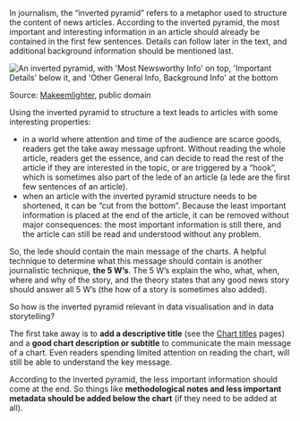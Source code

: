 In journalism, the “inverted pyramid” refers to a metaphor used to structure the content of news articles. According to the inverted pyramid, the most important and interesting information in an article should already be contained in the first few sentences. Details can follow later in the text, and additional background information should be mentioned last.

![An inverted pyramid, with 'Most Newsworthy Info' on top, 'Important Details' below it, and 'Other General Info, Background Info' at the bottom](Journalistic%20techniques%20for%20data%20storytelling%208bdd09bf88074238b1fe53b3a2116e1e/Inverted_pyramid_2.svg.png)

Source: [Makeemlighter](https://commons.wikimedia.org/wiki/File:Inverted_pyramid_2.svg), public domain

Using the inverted pyramid to structure a text leads to articles with some interesting properties:

- in a world where attention and time of the audience are scarce goods, readers get the take away message upfront. Without reading the whole article, readers get the essence, and can decide to read the rest of the article if they are interested in the topic, or are triggered by a “hook”, which is sometimes also part of the lede of an article (a lede are the first few sentences of an article).
- when an article with the inverted pyramid structure needs to be shortened, it can be “cut from the bottom”. Because the least important information is placed at the end of the article, it can be removed without major consequences: the most important information is still there, and the article can still be read and understood without any problem.

So, the lede should contain the main message of the charts. A helpful technique to determine what this message should contain is another journalistic technique, **the 5 W’s**.  The 5 W’s explain the who, what, when, where and why of the story, and the theory states that any good news story should answer all 5 W’s (the how of a story is sometimes also added). 

So how is the inverted pyramid relevant in data visualisation and in data storytelling?

The first take away is to **add a descriptive title** (see the <span class='internal-link'>[Chart titles](tag/chart-titles)</span> pages) and a **good chart description or subtitle** to communicate the main message of a chart. Even readers spending limited attention on reading the chart, will still be able to understand the key message.

According to the inverted pyramid, the less important information should come at the end. So things like **methodological notes and less important metadata should be added below the chart** (if they need to be added at all).